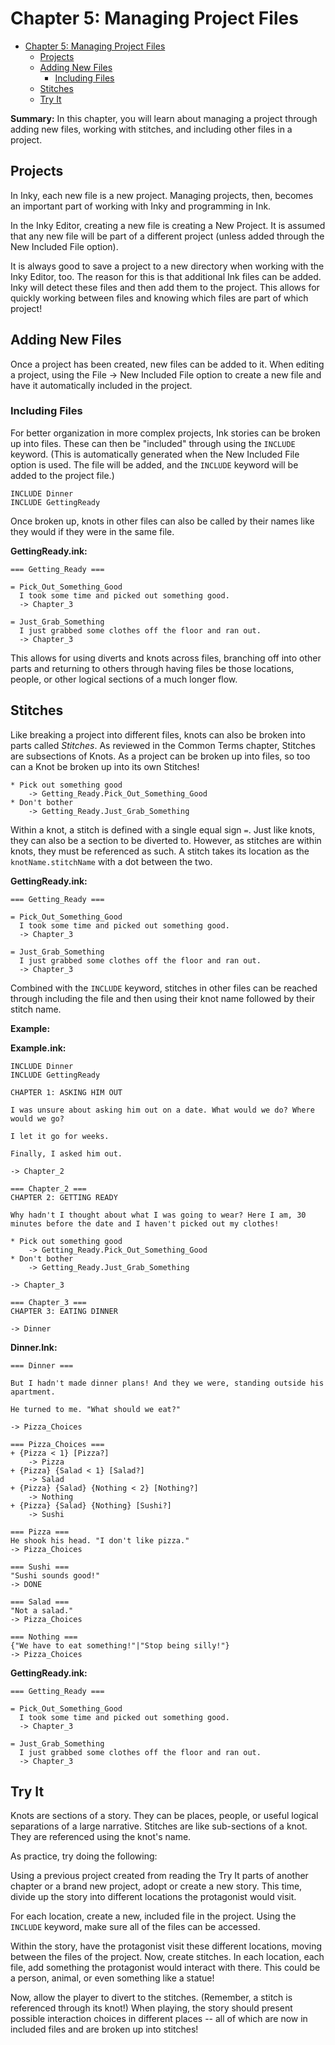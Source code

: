 # Chapter 5: Managing Project Files

- [Chapter 5: Managing Project Files](#chapter-5-managing-project-files)
  - [Projects](#projects)
  - [Adding New Files](#adding-new-files)
    - [Including Files](#including-files)
  - [Stitches](#stitches)
  - [Try It](#try-it)

**Summary:** In this chapter, you will learn about managing a project through adding new files, working with stitches, and including other files in a project.

## Projects

In Inky, each new file is a new project. Managing projects, then, becomes an important part of working with Inky and programming in Ink.

In the Inky Editor, creating a new file is creating a New Project. It is assumed that any new file will be part of a different project (unless added through the New Included File option).

It is always good to save a project to a new directory when working with the Inky Editor, too. The reason for this is that additional Ink files can be added. Inky will detect these files and then add them to the project. This allows for quickly working between files and knowing which files are part of which project!

## Adding New Files

Once a project has been created, new files can be added to it. When editing a project, using the File → New Included File option to create a new file and have it automatically included in the project.

### Including Files

For better organization in more complex projects, Ink stories can be broken up into files. These can then be "included" through using the `INCLUDE` keyword. (This is automatically generated when the New Included File option is used. The file will be added, and the `INCLUDE` keyword will be added to the project file.)

```ink
INCLUDE Dinner
INCLUDE GettingReady
```

Once broken up, knots in other files can also be called by their names like they would if they were in the same file.

**GettingReady.ink:**

```ink
=== Getting_Ready ===

= Pick_Out_Something_Good
  I took some time and picked out something good.
  -> Chapter_3
  
= Just_Grab_Something
  I just grabbed some clothes off the floor and ran out.
  -> Chapter_3
```

This allows for using diverts and knots across files, branching off into other parts and returning to others through having files be those locations, people, or other logical sections of a much longer flow.

## Stitches

Like breaking a project into different files, knots can also be broken into parts called *Stitches*. As reviewed in the Common Terms chapter, Stitches are subsections of Knots. As a project can be broken up into files, so too can a Knot be broken up into its own Stitches!

```ink
* Pick out something good
    -> Getting_Ready.Pick_Out_Something_Good
* Don't bother
    -> Getting_Ready.Just_Grab_Something
```

Within a knot, a stitch is defined with a single equal sign `=`. Just like knots, they can also be a section to be diverted to. However, as stitches are within knots, they must be referenced as such. A stitch takes its location as the `knotName.stitchName` with a dot between the two.

**GettingReady.ink:**

```ink
=== Getting_Ready ===

= Pick_Out_Something_Good
  I took some time and picked out something good.
  -> Chapter_3
  
= Just_Grab_Something
  I just grabbed some clothes off the floor and ran out.
  -> Chapter_3
```

Combined with the `INCLUDE` keyword, stitches in other files can be reached through including the file and then using their knot name followed by their stitch name.

**Example:**

**Example.ink:**

```ink
INCLUDE Dinner
INCLUDE GettingReady

CHAPTER 1: ASKING HIM OUT

I was unsure about asking him out on a date. What would we do? Where would we go?

I let it go for weeks.

Finally, I asked him out.

-> Chapter_2

=== Chapter_2 ===
CHAPTER 2: GETTING READY

Why hadn't I thought about what I was going to wear? Here I am, 30 minutes before the date and I haven't picked out my clothes!

* Pick out something good
    -> Getting_Ready.Pick_Out_Something_Good
* Don't bother
    -> Getting_Ready.Just_Grab_Something

-> Chapter_3

=== Chapter_3 ===
CHAPTER 3: EATING DINNER

-> Dinner
```

**Dinner.Ink:**

```ink
=== Dinner ===

But I hadn't made dinner plans! And they we were, standing outside his apartment.

He turned to me. "What should we eat?"

-> Pizza_Choices

=== Pizza_Choices ===
+ {Pizza < 1} [Pizza?]
    -> Pizza
+ {Pizza} {Salad < 1} [Salad?]
    -> Salad
+ {Pizza} {Salad} {Nothing < 2} [Nothing?]
    -> Nothing
+ {Pizza} {Salad} {Nothing} [Sushi?]
    -> Sushi

=== Pizza ===
He shook his head. "I don't like pizza."
-> Pizza_Choices

=== Sushi ===
"Sushi sounds good!"
-> DONE

=== Salad ===
"Not a salad."
-> Pizza_Choices

=== Nothing ===
{"We have to eat something!"|"Stop being silly!"}
-> Pizza_Choices
```

**GettingReady.ink:**

```ink
=== Getting_Ready ===

= Pick_Out_Something_Good
  I took some time and picked out something good.
  -> Chapter_3
  
= Just_Grab_Something
  I just grabbed some clothes off the floor and ran out.
  -> Chapter_3
```

## Try It

Knots are sections of a story. They can be places, people, or useful logical separations of a large narrative. Stitches are like sub-sections of a knot. They are referenced using the knot's name.

As practice, try doing the following:

Using a previous project created from reading the Try It parts of another chapter or a brand new project, adopt or create a new story. This time, divide up the story into different locations the protagonist would visit.

For each location, create a new, included file in the project. Using the `INCLUDE` keyword, make sure all of the files can be accessed.

Within the story, have the protagonist visit these different locations, moving between the files of the project. Now, create stitches. In each location, each file, add something the protagonist would interact with there. This could be a person, animal, or even something like a statue!

Now, allow the player to divert to the stitches. (Remember, a stitch is referenced through its knot!) When playing, the story should present possible interaction choices in different places -- all of which are now in included files and are broken up into stitches!
